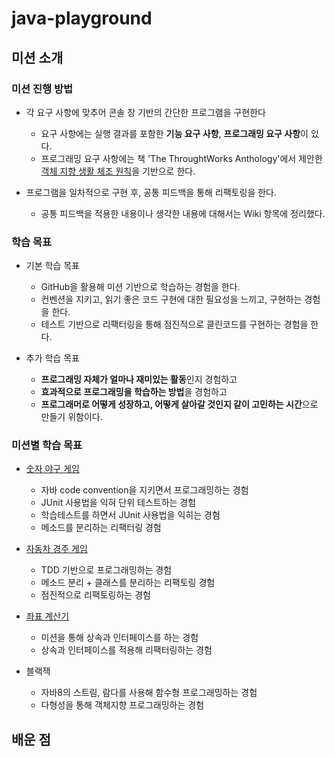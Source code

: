 # java-playground

## 미션 소개

### 미션 진행 방법
- 각 요구 사항에 맞추어 콘솔 창 기반의 간단한 프로그램을 구현한다
  - 요구 사항에는 실행 결과를 포함한 **기능 요구 사항**, **프로그래밍 요구 사항**이 있다.
  - 프로그래밍 요구 사항에는 책 'The ThroughtWorks Anthology'에서 제안한 [객체 지향 생활 체조 원칙](./docs/OBJECT_PRINCIPLE.md)을 기반으로 한다.

- 프로그램을 일차적으로 구현 후, 공통 피드백을 통해 리팩토링을 한다.
  - 공통 피드백을 적용한 내용이나 생각한 내용에 대해서는 Wiki 항목에 정리했다.

### 학습 목표
- 기본 학습 목표
  - GitHub을 활용해 미션 기반으로 학습하는 경험을 한다.
  - 컨벤션을 지키고, 읽기 좋은 코드 구현에 대한 필요성을 느끼고, 구현하는 경험을 한다.
  - 테스트 기반으로 리팩터링을 통해 점진적으로 클린코드를 구현하는 경험을 한다.

- 추가 학습 목표
  - **프로그래밍 자체가 얼마나 재미있는 활동**인지 경험하고
  - **효과적으로 프로그래밍을 학습하는 방법**을 경험하고
  - **프로그래머로 어떻게 성장하고, 어떻게 살아갈 것인지 같이 고민하는 시간**으로 만들기 위함이다.

### 미션별 학습 목표
- [숫자 야구 게임](https://github.com/leegwichan/java-baseball-playground)
  - 자바 code convention을 지키면서 프로그래밍하는 경험
  - JUnit 사용법을 익혀 단위 테스트하는 경험
  - 학습테스트를 하면서 JUnit 사용법을 익히는 경험
  - 메소드를 분리하는 리팩터링 경험

- [자동차 경주 게임](https://github.com/leegwichan/java-racingcar-playground)
  - TDD 기반으로 프로그래밍하는 경험
  - 메소드 분리 + 클래스를 분리하는 리팩토링 경험
  - 점진적으로 리팩토링하는 경험

- [좌표 계산기](https://github.com/leegwichan/java-coordinate-playground)
  - 미션을 통해 상속과 인터페이스를 하는 경험
  - 상속과 인터페이스를 적용해 리팩터링하는 경험

- 블랙잭
  - 자바8의 스트림, 람다를 사용해 함수형 프로그래밍하는 경험
  - 다형성을 통해 객체지향 프로그래밍하는 경험


## 배운 점
